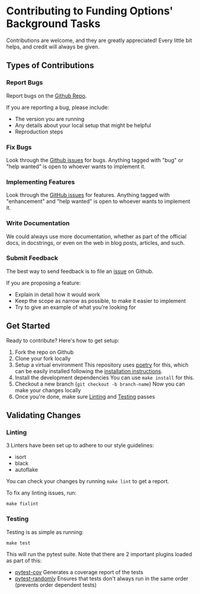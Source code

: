 # Contributing to Funding Options' Background Tasks

Contributions are welcome, and they are greatly appreciated! Every little bit helps,
and credit will always be given.

## Types of Contributions

### Report Bugs

Report bugs on the [Github Repo][issues].

If you are reporting a bug, please include:
- The version you are running
- Any details about your local setup that might be helpful
- Reproduction steps

### Fix Bugs

Look through the [Github issues][bugs] for bugs. Anything tagged with "bug" or "help wanted" is
open to whoever wants to implement it.

### Implementing Features

Look through the [GitHub issues][features] for features. Anything tagged with "enhancement" and
"help wanted" is open to whoever wants to implement it.

### Write Documentation

We could always use more documentation, whether as part of the official
docs, in docstrings, or even on the web in blog posts, articles, and such.

### Submit Feedback

The best way to send feedback is to file an [issue][issues] on Github.

If you are proposing a feature:
- Explain in detail how it would work
- Keep the scope as narrow as possible, to make it easier to implement
- Try to give an example of what you're looking for

## Get Started

Ready to contribute? Here's how to get setup:

1. Fork the repo on Github
2. Clone your fork locally
3. Setup a virtual environment
   This repository uses [poetry][poetry] for this, which can be easily installed
   following the [installation instructions][poetry-installation].
5. Install the development dependencies
   You can use `make install` for this.
6. Checkout a new branch (`git checkout -b branch-name`)
   Now you can make your changes locally
7. Once you're done, make sure [Linting][linting] and [Testing][testing] passes

## Validating Changes

### Linting

3 Linters have been set up to adhere to our style guidelines:

- isort
- black
- autoflake

You can check your changes by running `make lint` to get a report.

To fix any linting issues, run:

```
make fixlint
```

### Testing

Testing is as simple as running:

```
make test
```

This will run the pytest suite. Note that there are 2 important plugins loaded as part of this:

- [pytest-cov][pytest-cov] Generates a coverage report of the tests
- [pytest-randomly][pytest-randomly] Ensures that tests don't always run in the same order
  (prevents order dependent tests)


[issues]: https://github.com/FundingOptions/background-tasks-python/issues
[bugs]: https://github.com/FundingOptions/background-tasks-python/issues?q=is:issue+label:bug
[features]: https://github.com/FundingOptions/background-tasks-python/issues?q=is:issue+label:enhancement
[poetry]: https://github.com/python-poetry/poetry
[poetry-installation]: https://github.com/python-poetry/poetry#installation
[pytest-cov]: https://github.com/pytest-dev/pytest-cov
[pytest-randomly]: https://github.com/pytest-dev/pytest-randomly
[linting]: #Linting
[testing]: #Testing
